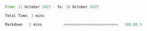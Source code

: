 <!--START_SECTION:waka-->

```rust
From: 11 October 2025 - To: 18 October 2025

Total Time: 3 mins

Markdown   3 mins          >>>>>>>>>>>>>>>>>>>>>>>>>   100.00 %
```

<!--END_SECTION:waka-->

